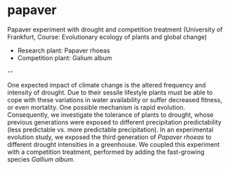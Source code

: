 # papaver
Papaver experiment with drought and competition treatment (University of Frankfurt, Course: Evolutionary ecology of plants and global change)

* Research plant: Papaver rhoeas
* Competition plant: Galium album

--

One expected impact of climate change is the altered frequency and intensity of drought. Due to their sessile lifestyle plants must be able to cope with these variations in water availability or suffer decreased fitness, or even mortality. One possible mechanism is rapid evolution. Consequently, we investigate the tolerance of plants to drought, whose previous generations were exposed to different precipitation predictability (less predictable vs. more predictable precipitation). In an experimental evolution study, we exposed the third generation of *Papaver rhoeas* to different drought intensities in a greenhouse. We coupled this experiment with a competition treatment, performed by adding the fast-growing species *Gallium album*. 
